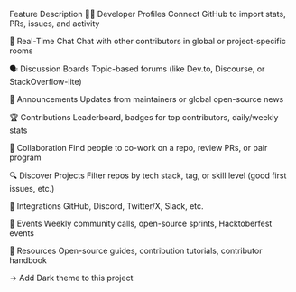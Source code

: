 Feature	Description
🧑‍💻 Developer Profiles	Connect GitHub to import stats, PRs, issues, and activity

💬 Real-Time Chat	Chat with other contributors in global or project-specific rooms

🗣️ Discussion Boards	Topic-based forums (like Dev.to, Discourse, or StackOverflow-lite)

📢 Announcements	Updates from maintainers or global open-source news

🏆 Contributions	Leaderboard, badges for top contributors, daily/weekly stats

🤝 Collaboration	Find people to co-work on a repo, review PRs, or pair program

🔍 Discover Projects	Filter repos by tech stack, tag, or skill level (good first issues, etc.)

🔗 Integrations	GitHub, Discord, Twitter/X, Slack, etc.

📅 Events	Weekly community calls, open-source sprints, Hacktoberfest events

🧠 Resources	Open-source guides, contribution tutorials, contributor handbook

-> Add Dark theme to this project
